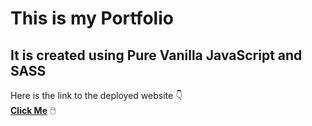 # This is my Portfolio
## It is created using Pure Vanilla JavaScript and SASS
 
 Here is the link to the deployed website 👇 </br>
**[Click Me](https://sujalsamai.netlify.app/)** 🖱️
